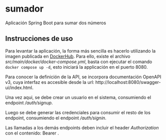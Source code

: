 # sumador
Aplicación Spring Boot para sumar dos números

## Instrucciones de uso

Para levantar la aplicación, la forma más sencilla es hacerlo utilizando la imagen publicada en [DockerHub](https://hub.docker.com/repository/docker/dcid/sumador). Para ello, existe el archivo *src/main/docker/docker-compose.yml*, basta con ejecutar el comando ``` docker compose up -d ```, esto iniciará la applicación en el puerto 8080.

Para conocer la definición de la API, se incorpora documentación OpenAPI v3, cuya interfaz es accesible desde la url: http://localhost:8080/swagger-ui/index.html. 

Una vez aqui, se debe crear un usuario en el sistema, consumiendo el endpoint */auth/signup*. 

Luego se debe generar las credenciales para consumir el resto de los endpoint, consumiendo el endpoint */auth/signin*.

Las llamadas a los demás endpoints deben incluir el header *Authorization* con el contenido: Bearer <accessToken>.
